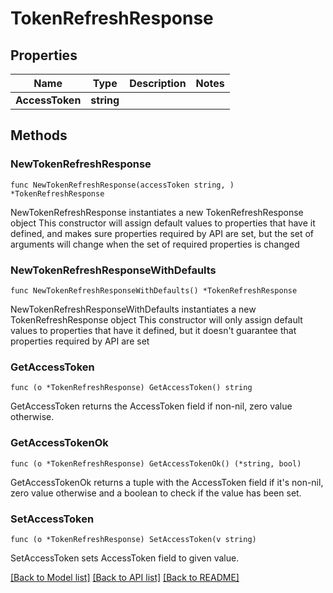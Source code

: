 # TokenRefreshResponse

## Properties

Name | Type | Description | Notes
------------ | ------------- | ------------- | -------------
**AccessToken** | **string** |  | 

## Methods

### NewTokenRefreshResponse

`func NewTokenRefreshResponse(accessToken string, ) *TokenRefreshResponse`

NewTokenRefreshResponse instantiates a new TokenRefreshResponse object
This constructor will assign default values to properties that have it defined,
and makes sure properties required by API are set, but the set of arguments
will change when the set of required properties is changed

### NewTokenRefreshResponseWithDefaults

`func NewTokenRefreshResponseWithDefaults() *TokenRefreshResponse`

NewTokenRefreshResponseWithDefaults instantiates a new TokenRefreshResponse object
This constructor will only assign default values to properties that have it defined,
but it doesn't guarantee that properties required by API are set

### GetAccessToken

`func (o *TokenRefreshResponse) GetAccessToken() string`

GetAccessToken returns the AccessToken field if non-nil, zero value otherwise.

### GetAccessTokenOk

`func (o *TokenRefreshResponse) GetAccessTokenOk() (*string, bool)`

GetAccessTokenOk returns a tuple with the AccessToken field if it's non-nil, zero value otherwise
and a boolean to check if the value has been set.

### SetAccessToken

`func (o *TokenRefreshResponse) SetAccessToken(v string)`

SetAccessToken sets AccessToken field to given value.



[[Back to Model list]](../README.md#documentation-for-models) [[Back to API list]](../README.md#documentation-for-api-endpoints) [[Back to README]](../README.md)


